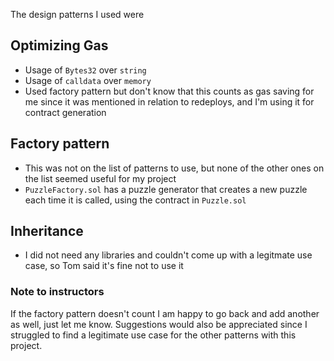 The design patterns I used were

## Optimizing Gas
* Usage of `Bytes32` over `string`
* Usage of `calldata` over `memory`
* Used factory pattern but don't know that this counts as gas saving for me since it was mentioned in relation to redeploys, and I'm using it for contract generation

## Factory pattern
* This was not on the list of patterns to use, but none of the other ones on the list seemed useful for my project
* `PuzzleFactory.sol` has a puzzle generator that creates a new puzzle each time it is called, using the contract in `Puzzle.sol`

## Inheritance
* I did not need any libraries and couldn't come up with a legitmate use case, so Tom said it's fine not to use it

### Note to instructors
If the factory pattern doesn't count I am happy to go back and add another as well, just let me know. Suggestions would also be appreciated since I struggled to find a legitimate use case for the other patterns with this project.